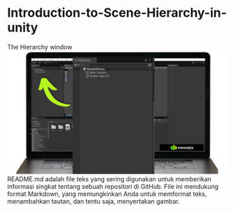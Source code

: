 # Introduction-to-Scene-Hierarchy-in-unity

The Hierarchy window
![Alt text](/1.png)
README.md adalah file teks yang sering digunakan untuk memberikan informasi singkat tentang sebuah repositori di GitHub. File ini mendukung format Markdown, yang memungkinkan Anda untuk memformat teks, menambahkan tautan, dan tentu saja, menyertakan gambar.
